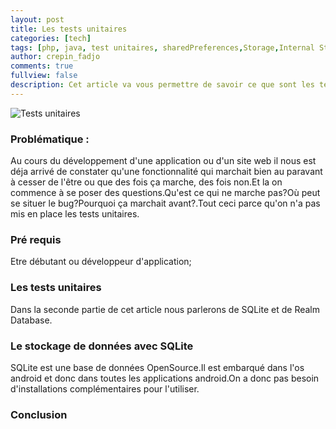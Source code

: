 ```yaml
---
layout: post
title: Les tests unitaires
categories: [tech]
tags: [php, java, test unitaires, sharedPreferences,Storage,Internal Storage,External Storage,database,SQLite]
author: crepin_fadjo
comments: true
fullview: false
description: Cet article va vous permettre de savoir ce que sont les tests unitaires et pourquoi les implémenter
---
```


![Tests unitaires](../../../../assets/media/2017-07-18-stocker-les-donnees-en-local-pour-une-application-android/sqlite-realm.png " Tests unitaires")
### Problématique :
Au cours du développement d'une application ou d'un site web il nous est déja arrivé de constater qu'une fonctionnalité qui marchait bien au paravant à cesser de l'être ou que des fois  ça marche, des fois non.Et la on commence à se poser des questions.Qu'est ce qui ne marche pas?Où peut se situer le bug?Pourquoi ça marchait avant?.Tout ceci parce qu'on n'a pas mis en place les tests unitaires.


### Pré requis 

Etre débutant ou développeur d'application;


###  Les tests unitaires 
Dans la seconde partie de cet article nous parlerons de SQLite et de Realm Database.

###  Le stockage de données avec SQLite
SQLite est une base de données OpenSource.Il est embarqué dans l'os android et donc dans toutes les applications android.On a donc pas besoin d'installations complémentaires pour l'utiliser.

### Conclusion  
 


